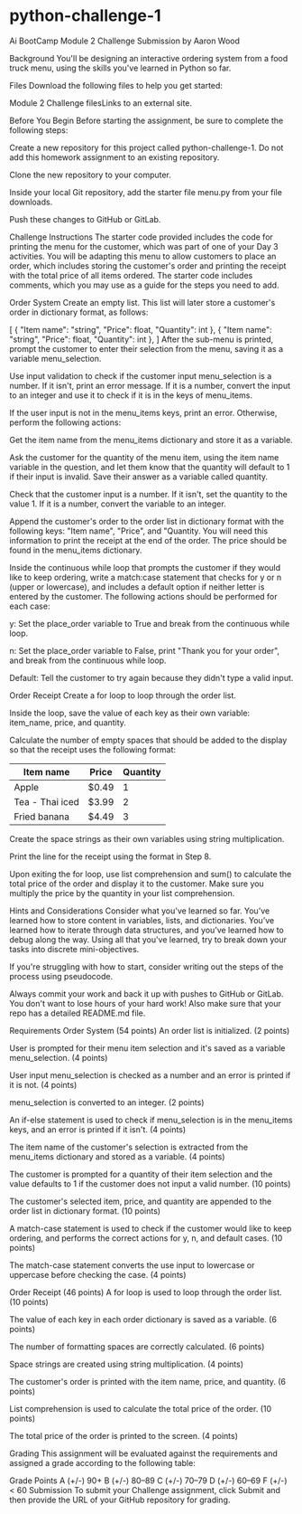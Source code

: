 # python-challenge-1
Ai BootCamp Module 2 Challenge Submission by Aaron Wood

Background
You'll be designing an interactive ordering system from a food truck menu, using the skills you've learned in Python so far.

Files
Download the following files to help you get started:

Module 2 Challenge filesLinks to an external site.

Before You Begin
Before starting the assignment, be sure to complete the following steps:

Create a new repository for this project called python-challenge-1. Do not add this homework assignment to an existing repository.

Clone the new repository to your computer.

Inside your local Git repository, add the starter file menu.py from your file downloads.

Push these changes to GitHub or GitLab.

Challenge Instructions
The starter code provided includes the code for printing the menu for the customer, which was part of one of your Day 3 activities. You will be adapting this menu to allow customers to place an order, which includes storing the customer's order and printing the receipt with the total price of all items ordered. The starter code includes comments, which you may use as a guide for the steps you need to add.

Order System
Create an empty list. This list will later store a customer's order in dictionary format, as follows:

[
  {
    "Item name": "string",
    "Price": float,
    "Quantity": int
  },
  {
    "Item name": "string",
    "Price": float,
    "Quantity": int
  },
]
After the sub-menu is printed, prompt the customer to enter their selection from the menu, saving it as a variable menu_selection.

Use input validation to check if the customer input menu_selection is a number. If it isn't, print an error message. If it is a number, convert the input to an integer and use it to check if it is in the keys of menu_items.

If the user input is not in the menu_items keys, print an error. Otherwise, perform the following actions:

Get the item name from the menu_items dictionary and store it as a variable.

Ask the customer for the quantity of the menu item, using the item name variable in the question, and let them know that the quantity will default to 1 if their input is invalid. Save their answer as a variable called quantity.

Check that the customer input is a number. If it isn't, set the quantity to the value 1. If it is a number, convert the variable to an integer.

Append the customer's order to the order list in dictionary format with the following keys: "Item name", "Price", and "Quantity. You will need this information to print the receipt at the end of the order. The price should be found in the menu_items dictionary.

Inside the continuous while loop that prompts the customer if they would like to keep ordering, write a match:case statement that checks for y or n (upper or lowercase), and includes a default option if neither letter is entered by the customer. The following actions should be performed for each case:

y: Set the place_order variable to True and break from the continuous while loop.

n: Set the place_order variable to False, print "Thank you for your order", and break from the continuous while loop.

Default: Tell the customer to try again because they didn't type a valid input.

Order Receipt
Create a for loop to loop through the order list.

Inside the loop, save the value of each key as their own variable: item_name, price, and quantity.

Calculate the number of empty spaces that should be added to the display so that the receipt uses the following format:

Item name                 | Price  | Quantity
--------------------------|--------|----------
Apple                     | $0.49  | 1
Tea - Thai iced           | $3.99  | 2
Fried banana              | $4.49  | 3
Create the space strings as their own variables using string multiplication.

Print the line for the receipt using the format in Step 8.

Upon exiting the for loop, use list comprehension and sum() to calculate the total price of the order and display it to the customer. Make sure you multiply the price by the quantity in your list comprehension.

Hints and Considerations
Consider what you've learned so far. You’ve learned how to store content in variables, lists, and dictionaries. You’ve learned how to iterate through data structures, and you’ve learned how to debug along the way. Using all that you've learned, try to break down your tasks into discrete mini-objectives.

If you're struggling with how to start, consider writing out the steps of the process using pseudocode.

Always commit your work and back it up with pushes to GitHub or GitLab. You don't want to lose hours of your hard work! Also make sure that your repo has a detailed README.md file.

Requirements
Order System (54 points)
An order list is initialized. (2 points)

User is prompted for their menu item selection and it's saved as a variable menu_selection. (4 points)

User input menu_selection is checked as a number and an error is printed if it is not. (4 points)

menu_selection is converted to an integer. (2 points)

An if-else statement is used to check if menu_selection is in the menu_items keys, and an error is printed if it isn't. (4 points)

The item name of the customer's selection is extracted from the menu_items dictionary and stored as a variable. (4 points)

The customer is prompted for a quantity of their item selection and the value defaults to 1 if the customer does not input a valid number. (10 points)

The customer's selected item, price, and quantity are appended to the order list in dictionary format. (10 points)

A match-case statement is used to check if the customer would like to keep ordering, and performs the correct actions for y, n, and default cases. (10 points)

The match-case statement converts the use input to lowercase or uppercase before checking the case. (4 points)

Order Receipt (46 points)
A for loop is used to loop through the order list. (10 points)

The value of each key in each order dictionary is saved as a variable. (6 points)

The number of formatting spaces are correctly calculated. (6 points)

Space strings are created using string multiplication. (4 points)

The customer's order is printed with the item name, price, and quantity. (6 points)

List comprehension is used to calculate the total price of the order. (10 points)

The total price of the order is printed to the screen. (4 points)

Grading
This assignment will be evaluated against the requirements and assigned a grade according to the following table:

Grade	Points
A (+/-)	90+
B (+/-)	80–89
C (+/-)	70–79
D (+/-)	60–69
F (+/-)	< 60
Submission
To submit your Challenge assignment, click Submit and then provide the URL of your GitHub repository for grading.

